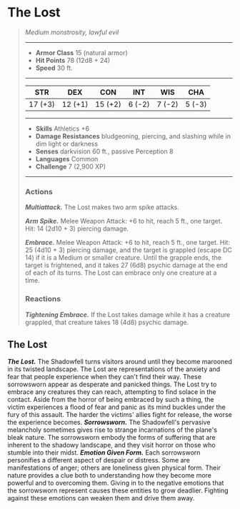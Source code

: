 # The Lost
>*Medium monstrosity, lawful evil*
>___
>- **Armor Class** 15 (natural armor)
>- **Hit Points** 78 (12d8 + 24)
>- **Speed** 30 ft.
>___
>|STR|DEX|CON|INT|WIS|CHA|
>|:---:|:---:|:---:|:---:|:---:|:---:|
>|17 (+3)|12 (+1)|15 (+2)|6 (-2)|7 (-2)|5 (-3)|
>___
>- **Skills** Athletics +6
>- **Damage Resistances** bludgeoning, piercing, and slashing while in dim light or darkness
>- **Senses** darkvision 60 ft., passive Perception 8
>- **Languages** Common
>- **Challenge** 7 (2,900 XP)
>___
>### Actions
>***Multiattack.*** The Lost makes two arm spike attacks.  
>
>***Arm Spike.*** Melee Weapon Attack: +6 to hit, reach 5 ft., one target. Hit: 14 (2d10 + 3) piercing damage.  
>
>***Embrace.*** Melee Weapon Attack: +6 to hit, reach 5 ft., one target. Hit: 25 (4d10 + 3) piercing damage, and the target is grappled (escape DC 14) if it is a Medium or smaller creature. Until the grapple ends, the target is frightened, and it takes 27 (6d8) psychic damage at the end of each of its turns. The Lost can embrace only one creature at a time.  
>
>### Reactions
>***Tightening Embrace.*** If the Lost takes damage while it has a creature grappled, that creature takes 18 (4d8) psychic damage.
## The Lost
***The Lost.*** The Shadowfell turns visitors around until they become marooned in its twisted landscape. The Lost are representations of the anxiety and fear that people experience when they can't find their way. These sorrowsworn appear as desperate and panicked things.
The Lost try to embrace any creatures they can reach, attempting to find solace in the contact. Aside from the horror of being embraced by such a thing, the victim experiences a flood of fear and panic as its mind buckles under the fury of this assault. The harder the victims' allies fight for release, the worse the experience becomes.
***Sorrowsworn.*** The Shadowfell's pervasive melancholy sometimes gives rise to strange incarnations of the plane's bleak nature. The sorrowsworn embody the forms of suffering that are inherent to the shadowy landscape, and they visit horror on those who stumble into their midst.
***Emotion Given Form.*** Each sorrowsworn personifies a different aspect of despair or distress. Some are manifestations of anger; others are loneliness given physical form. Their nature provides a clue both to understanding how they become more powerful and to overcoming them. Giving in to the negative emotions that the sorrowsworn represent causes these entities to grow deadlier. Fighting against these emotions can weaken them and drive them away.